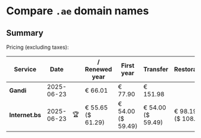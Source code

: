 # Compare `.ae` domain names

## Summary

Pricing (excluding taxes):

| Service | Date |  | / Renewed year | First year | Transfer | Restoration |
|--|--|--|--|--|--|--|
| **Gandi** | 2025-06-23 |  | € 66.01 | € 77.90 | € 151.98 |  |
| **Internet.bs** | 2025-06-23 | 🏆 | € 55.65<br>($ 61.29) | € 54.00<br>($ 59.49) | € 54.00<br>($ 59.49) | € 98.19<br>($ 108.15) |
